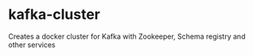 # kafka-cluster
Creates a docker cluster for Kafka with Zookeeper, Schema registry and other services
